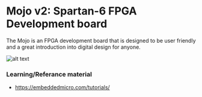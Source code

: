 <!-- https://github.com/adam-p/markdown-here/wiki/Markdown-Cheatsheet -->

Mojo v2: Spartan-6 FPGA Development board
=================
The Mojo is an FPGA development board that is designed to be user friendly and a great introduction into digital design for anyone.

![alt text](https://github.com/glennlopez/EmbeddedSystems.Playground/blob/master/Xilinx/Spartan-6/MojoBoard/pins.png?raw=true"Photo")


### Learning/Referance material
* https://embeddedmicro.com/tutorials/
